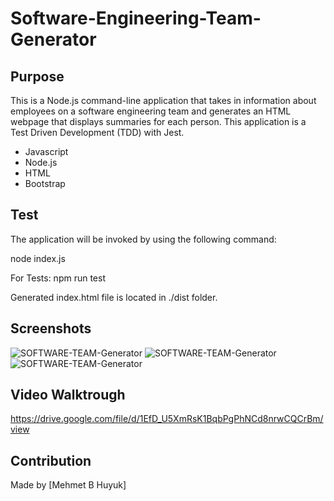 # Software-Engineering-Team-Generator

## Purpose
 This is a Node.js command-line application that takes in information about employees on a software engineering team and generates an HTML webpage that displays summaries for each person. This application is a Test Driven Development (TDD) with Jest.

* Javascript
* Node.js
* HTML
* Bootstrap

## Test
The application will be invoked by using the following command:

node index.js

For Tests:
npm run test

Generated index.html file is located in ./dist folder.


## Screenshots
![SOFTWARE-TEAM-Generator](https://glgberat.github.io/software-engineering-team-gen/screenshot1.png)
![SOFTWARE-TEAM-Generator](https://glgberat.github.io/software-engineering-team-gen/screenshot2.png)
![SOFTWARE-TEAM-Generator](https://glgberat.github.io/software-engineering-team-gen/screenshot3.png)

## Video Walktrough

https://drive.google.com/file/d/1EfD_U5XmRsK1BqbPgPhNCd8nrwCQCrBm/view


## Contribution
Made by [Mehmet B Huyuk]




